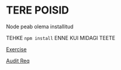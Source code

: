 # TERE POISID

Node peab olema installitud

TEHKE `npm install` ENNE KUI MIDAGI TEETE

[Exercise](https://github.com/01-edu/public/tree/master/subjects/social-network)

[Audit Req](https://github.com/01-edu/public/tree/master/subjects/social-network/audit)
